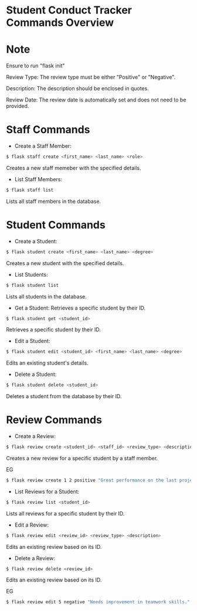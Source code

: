 # Student Conduct Tracker Commands Overview #

# Note #

Ensure to run "flask init"

Review Type: The review type must be either "Positive" or "Negative".

Description: The description should be enclosed in quotes.

Review Date: The review date is automatically set and does not need to be provided.


# Staff Commands #


* Create a Staff Member:

```bash
$ flask staff create <first_name> <last_name> <role>
```
Creates a new staff memeber with the specified details.


* List Staff Members:

```bash
$ flask staff list
```
Lists all staff members in the database.


# Student Commands #


* Create a Student: 


```bash
$ flask student create <first_name> <last_name> <degree>
```
Creates a new student with the specified details.

* List Students: 


```bash
$ flask student list
```
Lists all students in the database.


* Get a Student: 
Retrieves a specific student by their ID.

```bash
$ flask student get <student_id>
```
Retrieves a specific student by their ID.


* Edit a Student: 

```bash
$ flask student edit <student_id> <first_name> <last_name> <degree>
```
Edits an existing student's details.

* Delete a Student:


```bash
$ flask student delete <student_id>
```
Deletes a student from the database by their ID.


# Review Commands #

* Create a Review:

```bash
$ flask review create <student_id> <staff_id> <review_type> <description>
```
Creates a new review for a specific student by a staff member.

EG
```bash
$ flask review create 1 2 positive "Great performance on the last project!"
```

* List Reviews for a Student:

```bash
$ flask review list <student_id>
```
Lists all reviews for a specific student by their ID.


* Edit a Review:

```bash
$ flask review edit <review_id> <review_type> <description>
```
Edits an existing review based on its ID.


* Delete a Review:

```bash
$ flask review delete <review_id>
```
Edits an existing review based on its ID.

EG
```bash
$ flask review edit 5 negative "Needs improvement in teamwork skills."
```


























